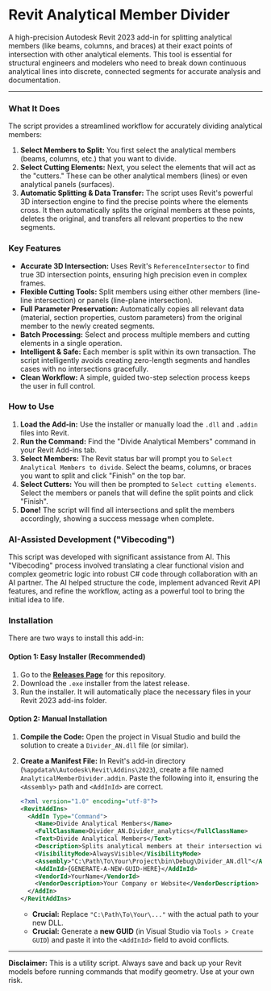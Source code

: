 # Revit Analytical Member Divider

A high-precision Autodesk Revit 2023 add-in for splitting analytical members (like beams, columns, and braces) at their exact points of intersection with other analytical elements. This tool is essential for structural engineers and modelers who need to break down continuous analytical lines into discrete, connected segments for accurate analysis and documentation.



---

### What It Does

The script provides a streamlined workflow for accurately dividing analytical members:

1.  **Select Members to Split:** You first select the analytical members (beams, columns, etc.) that you want to divide.
2.  **Select Cutting Elements:** Next, you select the elements that will act as the "cutters." These can be other analytical members (lines) or even analytical panels (surfaces).
3.  **Automatic Splitting & Data Transfer:** The script uses Revit's powerful 3D intersection engine to find the precise points where the elements cross. It then automatically splits the original members at these points, deletes the original, and transfers all relevant properties to the new segments.

### Key Features

*   **Accurate 3D Intersection:** Uses Revit's `ReferenceIntersector` to find true 3D intersection points, ensuring high precision even in complex frames.
*   **Flexible Cutting Tools:** Split members using either other members (line-line intersection) or panels (line-plane intersection).
*   **Full Parameter Preservation:** Automatically copies all relevant data (material, section properties, custom parameters) from the original member to the newly created segments.
*   **Batch Processing:** Select and process multiple members and cutting elements in a single operation.
*   **Intelligent & Safe:** Each member is split within its own transaction. The script intelligently avoids creating zero-length segments and handles cases with no intersections gracefully.
*   **Clean Workflow:** A simple, guided two-step selection process keeps the user in full control.

### How to Use

1.  **Load the Add-in:** Use the installer or manually load the `.dll` and `.addin` files into Revit.
2.  **Run the Command:** Find the "Divide Analytical Members" command in your Revit Add-ins tab.
3.  **Select Members:** The Revit status bar will prompt you to `Select Analytical Members to divide`. Select the beams, columns, or braces you want to split and click "Finish" on the top bar.
4.  **Select Cutters:** You will then be prompted to `Select cutting elements`. Select the members or panels that will define the split points and click "Finish".
5.  **Done!** The script will find all intersections and split the members accordingly, showing a success message when complete.

### AI-Assisted Development ("Vibecoding")

This script was developed with significant assistance from AI. This "Vibecoding" process involved translating a clear functional vision and complex geometric logic into robust C# code through collaboration with an AI partner. The AI helped structure the code, implement advanced Revit API features, and refine the workflow, acting as a powerful tool to bring the initial idea to life.

### Installation

There are two ways to install this add-in:

#### Option 1: Easy Installer (Recommended)

1.  Go to the [**Releases Page**]([ttps:/h/github.com/Vovenzza/Your-New-Repo-Name/releases](https://github.com/Vovenzza/Revit-Member_Divider/releases)) for this repository.
2.  Download the `.exe` installer from the latest release.
3.  Run the installer. It will automatically place the necessary files in your Revit 2023 add-ins folder.

#### Option 2: Manual Installation

1.  **Compile the Code:** Open the project in Visual Studio and build the solution to create a `Divider_AN.dll` file (or similar).
2.  **Create a Manifest File:** In Revit's add-in directory (`%appdata%\Autodesk\Revit\Addins\2023`), create a file named `AnalyticalMemberDivider.addin`. Paste the following into it, ensuring the `<Assembly>` path and `<AddInId>` are correct.

    ```xml
    <?xml version="1.0" encoding="utf-8"?>
    <RevitAddIns>
      <AddIn Type="Command">
        <Name>Divide Analytical Members</Name>
        <FullClassName>Divider_AN.Divider_analytics</FullClassName>
        <Text>Divide Analytical Members</Text>
        <Description>Splits analytical members at their intersection with other members or panels.</Description>
        <VisibilityMode>AlwaysVisible</VisibilityMode>
        <Assembly>"C:\Path\To\Your\Project\bin\Debug\Divider_AN.dll"</Assembly>
        <AddInId>{GENERATE-A-NEW-GUID-HERE}</AddInId>
        <VendorId>YourName</VendorId>
        <VendorDescription>Your Company or Website</VendorDescription>
      </AddIn>
    </RevitAddIns>
    ```
    *   **Crucial:** Replace `"C:\Path\To\Your\..."` with the actual path to your new DLL.
    *   **Crucial:** Generate a **new GUID** (in Visual Studio via `Tools > Create GUID`) and paste it into the `<AddInId>` field to avoid conflicts.

---

**Disclaimer:** This is a utility script. Always save and back up your Revit models before running commands that modify geometry. Use at your own risk.
